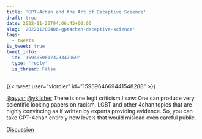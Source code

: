 ```yaml
---
title: 'GPT-4chan and the Art of Deceptive Science'
draft: true
date: 2022-11-20T04:06:43+00:00
slug: '202211200406-gpt4chan-deceptive-science'
tags:
  - tweets
is_tweet: true
tweet_info:
  id: '1594059617323347969'
  type: 'reply'
  is_thread: False
---
```




{{< tweet user="vlordier" id="1593964669441548288" >}}

[@ayyar](https://x.com/ayyar) [@ykilcher](https://x.com/ykilcher) There is one legit criticism I saw: One can produce very scientific looking papers on racism, LGBT and other 4chan topics that are highly convincing as if written by experts providing evidence. So, you can take GPT-4chan entirely new levels that would mislead even careful public.

[Discussion](https://x.com/sytelus/status/1594059617323347969)

